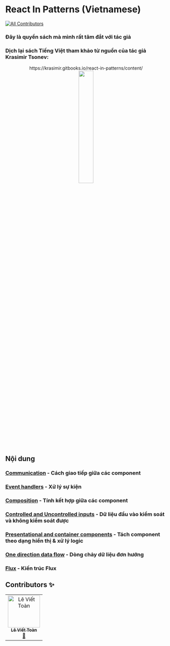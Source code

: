# React In Patterns (Vietnamese)
[![All Contributors](https://img.shields.io/badge/all_contributors-1-orange.svg?style=flat-square)](#contributors)
### Đây là quyển sách mà mình rất tâm đắt với tác giả
### Dịch lại sách Tiếng Việt tham khảo từ nguồn của tác giả Krasimir Tsonev:  

<div align="center">
  <div>https://krasimir.gitbooks.io/react-in-patterns/content/</div>
  <img src="https://krasimir.gitbooks.io/react-in-patterns/content/cover.jpg" width="30%" />
</div>

## Nội dung

### [Communication](Communication.md) - Cách giao tiếp giữa các component
### [Event handlers](EventHandlers.md) - Xử lý sự kiện
### [Composition](Composition.md) - Tính kết hợp giữa các component
### [Controlled and Uncontrolled inputs](ControlledAndUncontrolledInputs.md) - Dữ liệu đầu vào kiểm soát và không kiểm soát được
### [Presentational and container components](PresentationalAndContainerComponents.md) - Tách component theo dạng hiển thị & xử lý logic
### [One direction data flow](OneDirectionDataFlow.md) - Dòng chảy dữ liệu đơn hướng
### [Flux](Flux.md) - Kiến trúc Flux

## Contributors ✨

<!-- ALL-CONTRIBUTORS-LIST:START - Do not remove or modify this section -->
<!-- prettier-ignore -->
<table><tr><td align="center"><a href="https://leviettoan.herokuapp.com"><img src="https://avatars3.githubusercontent.com/u/18593292?v=4" width="100px;" alt="Lê Viết Toàn"/><br /><sub><b>Lê Viết Toàn</b></sub></a><br /><a href="https://github.com/toanleviet95/react-in-patterns-vietnamese/commits?author=toanleviet95" title="Documentation">📖</a></td></tr></table>

<!-- ALL-CONTRIBUTORS-LIST:END -->